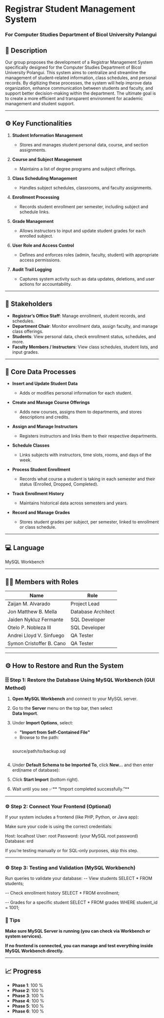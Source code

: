 # Registrar Student Management System  
### For Computer Studies Department of Bicol University Polangui

## 📌 Description

Our group proposes the development of a Registrar Management System specifically 
designed for the Computer Studies Department of Bicol University Polangui. This system aims 
to centralize and streamline the management of student-related information, class schedules, and 
personal records. By digitizing these processes, the system will help improve data organization, 
enhance communication between students and faculty, and support better decision-making within 
the department. The ultimate goal is to create a more efficient and transparent environment for 
academic management and student support.

---

## ⚙️ Key Functionalities

1. **Student Information Management**  
   - Stores and manages student personal data, course, and section assignments.
   
2. **Course and Subject Management**  
   - Maintains a list of degree programs and subject offerings.

3. **Class Scheduling Management**  
   - Handles subject schedules, classrooms, and faculty assignments.

4. **Enrollment Processing**  
   - Records student enrollment per semester, including subject and schedule links.

5. **Grade Management**  
   - Allows instructors to input and update student grades for each enrolled subject.

6. **User Role and Access Control**  
   - Defines and enforces roles (admin, faculty, student) with appropriate access permissions.

7. **Audit Trail Logging**  
   - Captures system activity such as data updates, deletions, and user actions for accountability.

---

## 👥 Stakeholders

- **Registrar’s Office Staff**: Manage enrollment, student records, and schedules.  
- **Department Chair**: Monitor enrollment data, assign faculty, and manage class offerings.  
- **Students**: View personal data, check enrollment status, schedules, and more.  
- **Faculty Members / Instructors**: View class schedules, student lists, and input grades.

---

## 🔄 Core Data Processes

- **Insert and Update Student Data**  
  - Adds or modifies personal information for each student.

- **Create and Manage Course Offerings**  
  - Adds new courses, assigns them to departments, and stores descriptions and credits.

- **Assign and Manage Instructors**  
  - Registers instructors and links them to their respective departments.

- **Schedule Classes**  
  - Links subjects with instructors, time slots, rooms, and days of the week.

- **Process Student Enrollment**  
  - Records what course a student is taking in each semester and their status (Enrolled, Dropped, Completed).

- **Track Enrollment History**  
  - Maintains historical data across semesters and years.

- **Record and Manage Grades**  
  - Stores student grades per subject, per semester, linked to enrollment or class schedule.

---

## 💻 Language
MySQL Workbench

---

## 🧑‍💻 Members with Roles

| Name                          | Role              |
|-------------------------------|-------------------|
| Zaijan M. Alvarado            | Project Lead      |
| Jon Matthew B. Mella          | Database Architect|
| Jaiden Nykluz Fermante        | SQL Developer     |
| Otelo P. Nobleza III          | SQL Developer     |
| Andrei Lloyd V. Sinfuego      | QA Tester         |
| Symon Cristoffer B. Cano      | QA Tester         |

---

## ⚙️ How to Restore and Run the System

### 🗄️ Step 1: Restore the Database Using MySQL Workbench (GUI Method)

1. **Open MySQL Workbench** and connect to your MySQL server.
2. Go to the **Server** menu on the top bar, then select  
   **Data Import**.
3. Under **Import Options**, select:
   - **"Import from Self-Contained File"**
   - Browse to the path:  
     ```
    source/path/to/backup.sql
     ```
4. Under **Default Schema to be Imported To**, click **New...** and then enter erd(name of database):

5. Click **Start Import** (bottom right).

6. Wait until you see ✅** “Import completed successfully.”**

---

### ⚙️ Step 2: Connect Your Frontend (Optional)
If your system includes a frontend (like PHP, Python, or Java app):

Make sure your code is using the correct credentials:

Host:       localhost
User:       root
Password:   (your MySQL root password)
Database:   erd

If you’re testing manually or for SQL-only purposes, skip this step.

---

### ⚙️ Step 3: Testing and Validation (MySQL Workbench)
Run queries to validate your database:
-- View students
SELECT * FROM students;

-- Check enrollment history
SELECT * FROM enrollment;

-- Grades for a specific student
SELECT * FROM grades WHERE student_id = 1001;

### 🧠 Tips
**Make sure MySQL Server is running (you can check via Workbench or system services).**

**If no frontend is connected, you can manage and test everything inside MySQL Workbench directly.**

---


## 📈 Progress

-  **Phase 1**: 100 %  
-  **Phase 2**: 100 %  
-  **Phase 3**: 100 %  
-  **Phase 4**: 100 %  
-  **Phase 5**: 100 %  
-  **Phase 6**: 100 %


